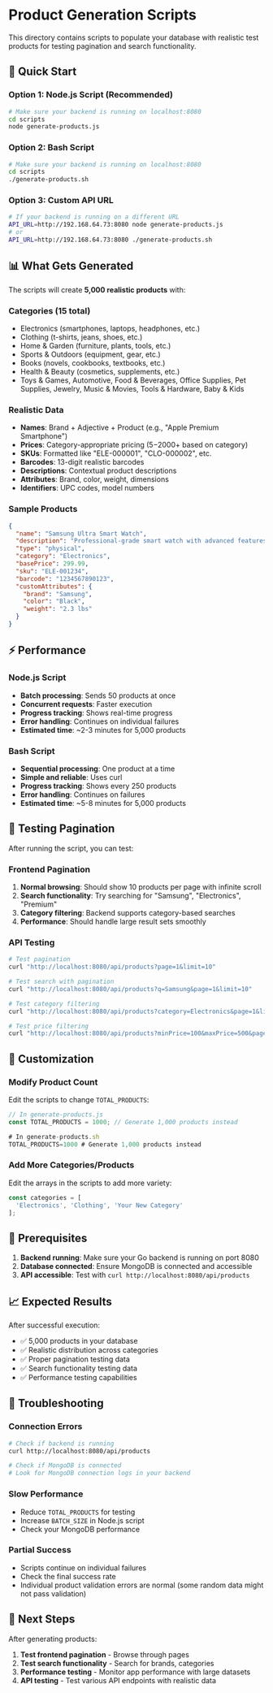 # Product Generation Scripts

This directory contains scripts to populate your database with realistic test products for testing pagination and search functionality.

## 🚀 Quick Start

### Option 1: Node.js Script (Recommended)
```bash
# Make sure your backend is running on localhost:8080
cd scripts
node generate-products.js
```

### Option 2: Bash Script
```bash
# Make sure your backend is running on localhost:8080
cd scripts
./generate-products.sh
```

### Option 3: Custom API URL
```bash
# If your backend is running on a different URL
API_URL=http://192.168.64.73:8080 node generate-products.js
# or
API_URL=http://192.168.64.73:8080 ./generate-products.sh
```

## 📊 What Gets Generated

The scripts will create **5,000 realistic products** with:

### Categories (15 total)
- Electronics (smartphones, laptops, headphones, etc.)
- Clothing (t-shirts, jeans, shoes, etc.)
- Home & Garden (furniture, plants, tools, etc.)
- Sports & Outdoors (equipment, gear, etc.)
- Books (novels, cookbooks, textbooks, etc.)
- Health & Beauty (cosmetics, supplements, etc.)
- Toys & Games, Automotive, Food & Beverages, Office Supplies, Pet Supplies, Jewelry, Music & Movies, Tools & Hardware, Baby & Kids

### Realistic Data
- **Names**: Brand + Adjective + Product (e.g., "Apple Premium Smartphone")
- **Prices**: Category-appropriate pricing ($5-$2000+ based on category)
- **SKUs**: Formatted like "ELE-000001", "CLO-000002", etc.
- **Barcodes**: 13-digit realistic barcodes
- **Descriptions**: Contextual product descriptions
- **Attributes**: Brand, color, weight, dimensions
- **Identifiers**: UPC codes, model numbers

### Sample Products
```json
{
  "name": "Samsung Ultra Smart Watch",
  "description": "Professional-grade smart watch with advanced features.",
  "type": "physical",
  "category": "Electronics",
  "basePrice": 299.99,
  "sku": "ELE-001234",
  "barcode": "1234567890123",
  "customAttributes": {
    "brand": "Samsung",
    "color": "Black",
    "weight": "2.3 lbs"
  }
}
```

## ⚡ Performance

### Node.js Script
- **Batch processing**: Sends 50 products at once
- **Concurrent requests**: Faster execution
- **Progress tracking**: Shows real-time progress
- **Error handling**: Continues on individual failures
- **Estimated time**: ~2-3 minutes for 5,000 products

### Bash Script
- **Sequential processing**: One product at a time
- **Simple and reliable**: Uses curl
- **Progress tracking**: Shows every 250 products
- **Error handling**: Continues on failures
- **Estimated time**: ~5-8 minutes for 5,000 products

## 🧪 Testing Pagination

After running the script, you can test:

### Frontend Pagination
1. **Normal browsing**: Should show 10 products per page with infinite scroll
2. **Search functionality**: Try searching for "Samsung", "Electronics", "Premium"
3. **Category filtering**: Backend supports category-based searches
4. **Performance**: Should handle large result sets smoothly

### API Testing
```bash
# Test pagination
curl "http://localhost:8080/api/products?page=1&limit=10"

# Test search with pagination
curl "http://localhost:8080/api/products?q=Samsung&page=1&limit=10"

# Test category filtering
curl "http://localhost:8080/api/products?category=Electronics&page=1&limit=10"

# Test price filtering
curl "http://localhost:8080/api/products?minPrice=100&maxPrice=500&page=1&limit=10"
```

## 🔧 Customization

### Modify Product Count
Edit the scripts to change `TOTAL_PRODUCTS`:
```javascript
// In generate-products.js
const TOTAL_PRODUCTS = 1000; // Generate 1,000 products instead

# In generate-products.sh
TOTAL_PRODUCTS=1000 # Generate 1,000 products instead
```

### Add More Categories/Products
Edit the arrays in the scripts to add more variety:
```javascript
const categories = [
  'Electronics', 'Clothing', 'Your New Category'
];
```

## 🚨 Prerequisites

1. **Backend running**: Make sure your Go backend is running on port 8080
2. **Database connected**: Ensure MongoDB is connected and accessible
3. **API accessible**: Test with `curl http://localhost:8080/api/products`

## 📈 Expected Results

After successful execution:
- ✅ 5,000 products in your database
- ✅ Realistic distribution across categories
- ✅ Proper pagination testing data
- ✅ Search functionality testing data
- ✅ Performance testing capabilities

## 🐛 Troubleshooting

### Connection Errors
```bash
# Check if backend is running
curl http://localhost:8080/api/products

# Check if MongoDB is connected
# Look for MongoDB connection logs in your backend
```

### Slow Performance
- Reduce `TOTAL_PRODUCTS` for testing
- Increase `BATCH_SIZE` in Node.js script
- Check your MongoDB performance

### Partial Success
- Scripts continue on individual failures
- Check the final success rate
- Individual product validation errors are normal (some random data might not pass validation)

## 🎯 Next Steps

After generating products:
1. **Test frontend pagination** - Browse through pages
2. **Test search functionality** - Search for brands, categories
3. **Performance testing** - Monitor app performance with large datasets
4. **API testing** - Test various API endpoints with realistic data
